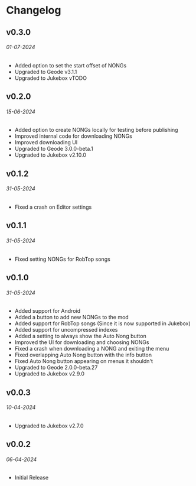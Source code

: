 # Changelog

## v0.3.0
###### 01-07-2024

- <cg>Added</c> option to set the start offset of NONGs
- <co>Upgraded</c> to Geode v3.1.1
- <co>Upgraded</c> to Jukebox vTODO

## v0.2.0
###### 15-06-2024

- <cg>Added</c> option to create NONGs locally for testing before publishing
- <cg>Improved</c> internal code for downloading NONGs
- <cg>Improved</c> downloading UI
- <co>Upgraded</c> to Geode 3.0.0-beta.1
- <co>Upgraded</c> to Jukebox v2.10.0

## v0.1.2
###### 31-05-2024

- <cl>Fixed</c> a crash on Editor settings

## v0.1.1
###### 31-05-2024

- <cl>Fixed</c> setting NONGs for RobTop songs

## v0.1.0
###### 31-05-2024

- <cg>Added</c> support for Android
- <cg>Added</c> a button to add new NONGs to the mod
- <cg>Added</c> support for RobTop songs (Since it is now supported in Jukebox)
- <cg>Added</c> support for uncompressed indexes
- <cg>Added</c> a setting to always show the Auto Nong button
- <cg>Improved</c> the UI for downloading and choosing NONGs
- <cl>Fixed</c> a crash when downloading a NONG and exiting the menu
- <cl>Fixed</c> overlapping Auto Nong button with the info button
- <cl>Fixed</c> Auto Nong button appearing on menus it shouldn't
- <co>Upgraded</c> to Geode 2.0.0-beta.27
- <co>Upgraded</c> to Jukebox v2.9.0

## v0.0.3
###### 10-04-2024

- <co>Upgraded</c> to Jukebox v2.7.0

## v0.0.2
###### 06-04-2024

- Initial Release
